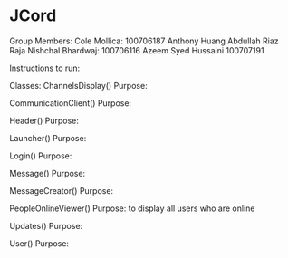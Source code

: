 # JCord

Group Members: Cole Mollica: 100706187																																																									Anthony Huang
               Abdullah Riaz Raja
               Nishchal Bhardwaj: 100706116
               Azeem Syed Hussaini 100707191

Instructions to run:




Classes:
ChannelsDisplay()
Purpose:

CommunicationClient()
Purpose:

Header()
Purpose:

Launcher()
Purpose:

Login()
Purpose:

Message()
Purpose:

MessageCreator()
Purpose:

PeopleOnlineViewer()
Purpose: to display all users who are online 

Updates()
Purpose:

User()
Purpose:



